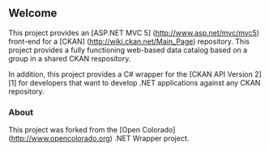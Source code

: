 ## Welcome
This project provides an [ASP.NET MVC 5] (http://www.asp.net/mvc/mvc5) front-end for a 
[CKAN] (http://wiki.ckan.net/Main_Page) repository.  This project provides
a fully functioning web-based data catalog based on a group in a shared CKAN respository.

In addition, this project provides a C# wrapper for the [CKAN API Version 2][1] for developers
that want to develop .NET applications against any CKAN repository.

### About
This project was forked from the [Open Colorado] (http://www.opencolorado.org) .NET Wrapper project.